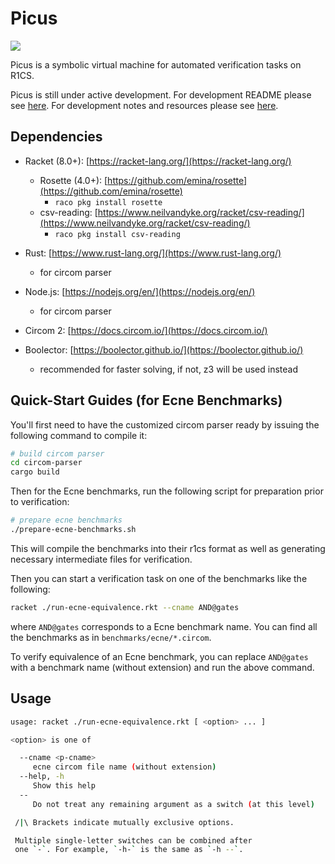# Picus

<div align="left"><img src="https://img.shields.io/badge/tokamak-0.1-blueviolet?labelColor=blueviolet&color=3d3d3d"></div>

Picus is a symbolic virtual machine for automated verification tasks on R1CS.

Picus is still under active development. For development README please see [here](./DEV.md). For development notes and resources please see [here](./NOTES.md).

## Dependencies

- Racket (8.0+): [https://racket-lang.org/](https://racket-lang.org/)
  - Rosette (4.0+): [https://github.com/emina/rosette](https://github.com/emina/rosette)
    - `raco pkg install rosette`
  - csv-reading: [https://www.neilvandyke.org/racket/csv-reading/](https://www.neilvandyke.org/racket/csv-reading/)
    - `raco pkg install csv-reading`
- Rust: [https://www.rust-lang.org/](https://www.rust-lang.org/)
  - for circom parser
- Node.js: [https://nodejs.org/en/](https://nodejs.org/en/)
  - for circom parser

- Circom 2: [https://docs.circom.io/](https://docs.circom.io/)
- Boolector: [https://boolector.github.io/](https://boolector.github.io/)
  - recommended for faster solving, if not, z3 will be used instead


## Quick-Start Guides (for Ecne Benchmarks)

You'll first need to have the customized circom parser ready by issuing the following command to compile it:

```bash
# build circom parser
cd circom-parser
cargo build
```

Then for the Ecne benchmarks, run the following script for preparation prior to verification:

```bash
# prepare ecne benchmarks
./prepare-ecne-benchmarks.sh
```

This will compile the benchmarks into their r1cs format as well as generating necessary intermediate files for verification. 

Then you can start a verification task on one of the benchmarks like the following:

```bash
racket ./run-ecne-equivalence.rkt --cname AND@gates
```

where `AND@gates` corresponds to a Ecne benchmark name. You can find all the benchmarks as in `benchmarks/ecne/*.circom`.

To verify equivalence of an Ecne benchmark, you can replace `AND@gates` with a benchmark name (without extension) and run the above command.

## Usage

```bash
usage: racket ./run-ecne-equivalence.rkt [ <option> ... ]

<option> is one of

  --cname <p-cname>
     ecne circom file name (without extension)
  --help, -h
     Show this help
  --
     Do not treat any remaining argument as a switch (at this level)

 /|\ Brackets indicate mutually exclusive options.

 Multiple single-letter switches can be combined after
 one `-`. For example, `-h-` is the same as `-h --`.
```
